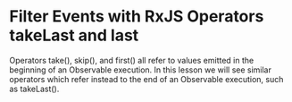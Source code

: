 # Filter Events with RxJS Operators takeLast and last

Operators take\(\), skip\(\), and first\(\) all refer to values emitted in the beginning of an Observable execution. In this lesson we will see similar operators which refer instead to the end of an Observable execution, such as takeLast\(\).


